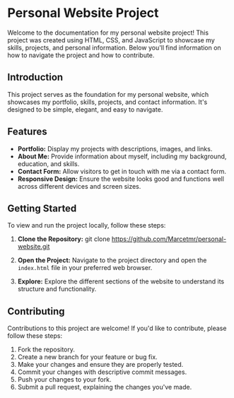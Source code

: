 # Personal Website Project

Welcome to the documentation for my personal website project! This project was created using HTML, CSS, and JavaScript to showcase my skills, projects, and personal information. Below you'll find information on how to navigate the project and how to contribute.

## Introduction

This project serves as the foundation for my personal website, which showcases my portfolio, skills, projects, and contact information. It's designed to be simple, elegant, and easy to navigate.

## Features

- **Portfolio:** Display my projects with descriptions, images, and links.
- **About Me:** Provide information about myself, including my background, education, and skills.
- **Contact Form:** Allow visitors to get in touch with me via a contact form.
- **Responsive Design:** Ensure the website looks good and functions well across different devices and screen sizes.

## Getting Started

To view and run the project locally, follow these steps:

1. **Clone the Repository:**
git clone https://github.com/Marcetmr/personal-website.git

2. **Open the Project:**
Navigate to the project directory and open the `index.html` file in your preferred web browser.

3. **Explore:**
Explore the different sections of the website to understand its structure and functionality.

## Contributing

Contributions to this project are welcome! If you'd like to contribute, please follow these steps:

1. Fork the repository.
2. Create a new branch for your feature or bug fix.
3. Make your changes and ensure they are properly tested.
4. Commit your changes with descriptive commit messages.
5. Push your changes to your fork.
6. Submit a pull request, explaining the changes you've made.
